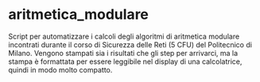 # aritmetica_modulare
Script per automatizzare i calcoli degli algoritmi di aritmetica modulare incontrati durante il corso di Sicurezza delle Reti (5 CFU) del Politecnico di Milano.
Vengono stampati sia i risultati che gli step per arrivarci, ma la stampa è formattata per essere leggibile nel display di una calcolatrice, quindi in modo molto compatto.

